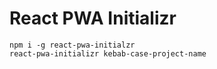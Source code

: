 # React PWA Initializr

```
npm i -g react-pwa-initialzr
react-pwa-initializr kebab-case-project-name
```
